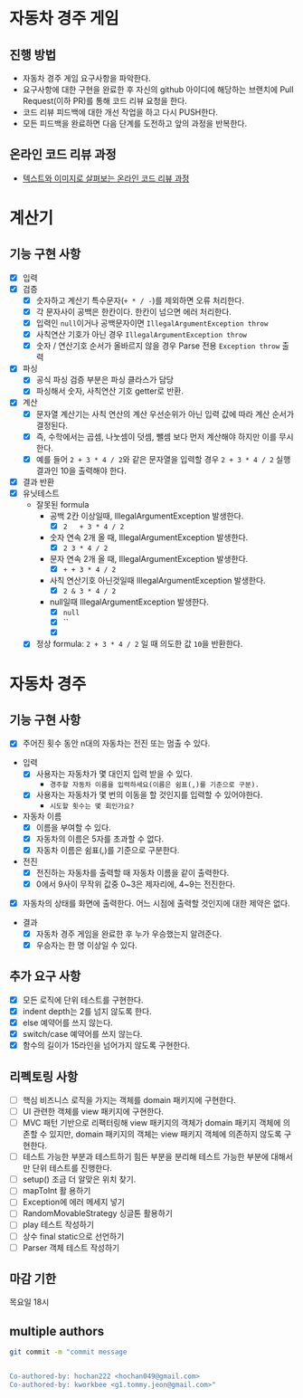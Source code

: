 # 자동차 경주 게임
## 진행 방법
* 자동차 경주 게임 요구사항을 파악한다.
* 요구사항에 대한 구현을 완료한 후 자신의 github 아이디에 해당하는 브랜치에 Pull Request(이하 PR)를 통해 코드 리뷰 요청을 한다.
* 코드 리뷰 피드백에 대한 개선 작업을 하고 다시 PUSH한다.
* 모든 피드백을 완료하면 다음 단계를 도전하고 앞의 과정을 반복한다.

## 온라인 코드 리뷰 과정
* [텍스트와 이미지로 살펴보는 온라인 코드 리뷰 과정](https://github.com/next-step/nextstep-docs/tree/master/codereview)

# 계산기

## 기능 구현 사항

- [X] 입력
- [X] 검증
  - [X] 숫자하고 계산기 특수문자(`+ * / -`)를 제외하면 오류 처리한다.
  - [X] 각 문자사이 공백은 한칸이다. 한칸이 넘으면 에러 처리한다.
  - [X] 입력인 `null`이거나 공백문자이면 `IllegalArgumentException throw`
  - [X] 사칙연산 기호가 아닌 경우 `IllegalArgumentException throw`
  - [X] 숫자 / 연산기호 순서가 올바르지 않을 경우 Parse 전용 `Exception throw` 출력 
- [X] 파싱
  - [X] 공식 파싱 검증 부분은 파싱 클라스가 담당
  - [X] 파싱해서 숫자, 사칙연산 기호 getter로 반환.
- [X] 계산
  - [X] 문자열 계산기는 사칙 연산의 계산 우선순위가 아닌 입력 값에 따라 계산 순서가 결정된다.
  - [X] 즉, 수학에서는 곱셈, 나눗셈이 덧셈, 뺄셈 보다 먼저 계산해야 하지만 이를 무시한다. 
  - [X] 예를 들어 `2 + 3 * 4 / 2`와 같은 문자열을 입력할 경우 `2 + 3 * 4 / 2` 실행 결과인 10을 출력해야 한다.
- [X] 결과 반환
- [x] 유닛테스트
  - 잘못된 formula
    - 공백 2칸 이상일때, IllegalArgumentException 발생한다.
      - [x] `2   + 3 * 4 / 2`
    - 숫자 연속 2개 올 때, IllegalArgumentException 발생한다.
      - [x] `2 3 * 4 / 2` 
    - 문자 연속 2개 올 때, IllegalArgumentException 발생한다.
      - [x] `+ + 3 * 4 / 2` 
    - 사칙 연산기호 아닌것일때 IllegalArgumentException 발생한다.
      - [x] `2 & 3 * 4 / 2`
    - null일때 IllegalArgumentException 발생한다.
      - [x] `null`
      - [x] ``
      - [x] ` `
  - [x] 정상 formula: `2 + 3 * 4 / 2` 일 때 의도한 값 `10`을 반환한다.

# 자동차 경주

## 기능 구현 사항

- [X] 주어진 횟수 동안 n대의 자동차는 전진 또는 멈출 수 있다.
- 입력
  - [X] 사용자는 자동차가 몇 대인지 입력 받을 수 있다.
    - `경주할 자동차 이름을 입력하세요(이름은 쉼표(,)를 기준으로 구분).`
  - [X] 사용자는 자동차가 몇 번의 이동을 할 것인지를 입력할 수 있어야한다.
    - `시도할 횟수는 몇 회인가요?`
- 자동차 이름
  - [X] 이름을 부여할 수 있다.
  - [X] 자동차의 이름은 5자를 초과할 수 없다.
  - [X] 자동차 이름은 쉼표(,)를 기준으로 구분한다.
- 전진
  - [X] 전진하는 자동차를 출력할 때 자동차 이름을 같이 출력한다.
  - [X] 0에서 9사이 무작위 값중 0~3은 제자리에, 4~9는 전진한다.
- [X] 자동차의 상태를 화면에 출력한다. 어느 시점에 출력할 것인지에 대한 제약은 없다.
- 결과
  - [X] 자동차 경주 게임을 완료한 후 누가 우승했는지 알려준다.
  - [X] 우승자는 한 명 이상일 수 있다.

## 추가 요구 사항

- [X] 모든 로직에 단위 테스트를 구현한다.
- [X] indent depth는 2를 넘지 않도록 한다.
- [X] else 예약어를 쓰지 않는다.
- [X] switch/case 예약어를 쓰지 않는다.
- [X] 함수의 길이가 15라인을 넘어가지 않도록 구현한다.

## 리펙토링 사항

- [ ] 핵심 비즈니스 로직을 가지는 객체를 domain 패키지에 구현한다.
- [ ] UI 관련한 객체를 view 패키지에 구현한다.
- [ ] MVC 패턴 기반으로 리팩터링해 view 패키지의 객체가 domain 패키지 객체에 의존할 수 있지만, domain 패키지의 객체는 view 패키지 객체에 의존하지 않도록 구현한다.
- [ ] 테스트 가능한 부분과 테스트하기 힘든 부분을 분리해 테스트 가능한 부분에 대해서만 단위 테스트를 진행한다.
- [ ] setup() 조금 더 알맞은 위치 찾기.
- [ ] mapToInt 활 용하기
- [ ] Exception에 에러 메세지 넣기
- [ ] RandomMovableStrategy 싱글톤 활용하기
- [ ] play 테스트 작성하기
- [ ] 상수 final static으로 선언하기
- [ ] Parser 객체 테스트 작성하기

## 마감 기한

목요일 18시

## multiple authors

```bash
git commit -m "commit message


Co-authored-by: hochan222 <hochan049@gmail.com>
Co-authored-by: kworkbee <g1.tommy.jeon@gmail.com>"
```